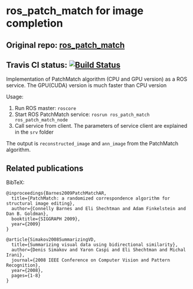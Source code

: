 # ros_patch_match for image completion

Original repo: [ros_patch_match](https://github.com/manhha1402/ros_patch_match)
-----------------------

Travis CI status:  [![Build Status](https://travis-ci.com/ipa-mah/ros_patch_match.svg?branch=master)](https://travis-ci.com/ipa-mah/ros_patch_match)
------------------

Implementation of PatchMatch algorithm (CPU and GPU version) as a ROS service. The GPU(CUDA) version is much faster than CPU version

Usage:

1. Run ROS master: `roscore`
2. Start ROS PatchMatch service: `rosrun ros_patch_match ros_patch_match_node`
3. Call service from client. The parameters of service client are explained in the `srv` folder

The output is `reconstructed_image` and `ann_image` from the PatchMatch algorithm.

## Related publications
BibTeX:
```
@inproceedings{Barnes2009PatchMatchAR,
  title={PatchMatch: a randomized correspondence algorithm for structural image editing},
  author={Connelly Barnes and Eli Shechtman and Adam Finkelstein and Dan B. Goldman},
  booktitle={SIGGRAPH 2009},
  year={2009}
}
    
@article{Simakov2008SummarizingVD,
  title={Summarizing visual data using bidirectional similarity},
  author={Denis Simakov and Yaron Caspi and Eli Shechtman and Michal Irani},
  journal={2008 IEEE Conference on Computer Vision and Pattern Recognition},
  year={2008},
  pages={1-8}
}
```
